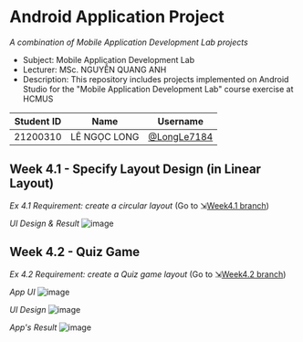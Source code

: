 # Android Application Project
_A combination of Mobile Application Development Lab projects_
- Subject: Mobile Application Development Lab
- Lecturer: MSc. NGUYỄN QUANG ANH
- Description: This repository includes projects implemented on Android Studio for the "Mobile Application Development Lab" course exercise at HCMUS

| Student ID | Name           | Username                                     |
|------------|----------------|----------------------------------------------|
| 21200310   | LÊ NGỌC LONG   | [@LongLe7184](https://github.com/LongLe7184) |

## Week 4.1 - Specify Layout Design (in Linear Layout)
_Ex 4.1 Requirement: create a circular layout_
(Go to ⇲[Week4.1 branch](https://github.com/LongLe7184/AndroidAppLab/tree/week4-lab1))

_UI Design & Result_
![image](https://github.com/user-attachments/assets/8441ef03-3a33-448c-9a2f-b6d4c3acae30)

## Week 4.2 - Quiz Game
_Ex 4.2 Requirement: create a Quiz game layout_
(Go to ⇲[Week4.2 branch](https://github.com/LongLe7184/AndroidAppLab/tree/week4-lab2))

_App UI_
![image](https://github.com/user-attachments/assets/03a6a6e9-60ce-42a8-a8b6-11cff4870ecd)

_UI Design_
![image](https://github.com/user-attachments/assets/eec0ab4a-ac2c-4b20-b430-756189dbd652)

_App's Result_
![image](https://github.com/user-attachments/assets/268a0b92-58fd-42c2-86b7-2eba0a3e93ee)
